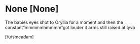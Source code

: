 # None [None]
The babies eyes shot to Oryllia for a moment and then the constant“mmmmmhmmmm”got louder it arms still raised at lyva 

[/u/smcadam]

